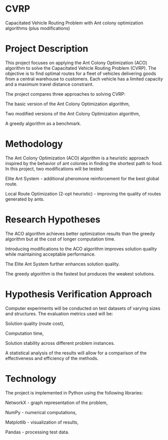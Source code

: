 # CVRP
 Capacitated Vehicle Routing Problem with Ant colony optimization algorithms (plus modifications)

# Project Description

This project focuses on applying the Ant Colony Optimization (ACO) algorithm to solve the Capacitated Vehicle Routing Problem (CVRP). The objective is to find optimal routes for a fleet of vehicles delivering goods from a central warehouse to customers. Each vehicle has a limited capacity and a maximum travel distance constraint.

The project compares three approaches to solving CVRP:

The basic version of the Ant Colony Optimization algorithm,

Two modified versions of the Ant Colony Optimization algorithm,

A greedy algorithm as a benchmark.

# Methodology

The Ant Colony Optimization (ACO) algorithm is a heuristic approach inspired by the behavior of ant colonies in finding the shortest path to food. In this project, two modifications will be tested:

Elite Ant System - additional pheromone reinforcement for the best global route.

Local Route Optimization (2-opt heuristic) - improving the quality of routes generated by ants.

# Research Hypotheses

The ACO algorithm achieves better optimization results than the greedy algorithm but at the cost of longer computation time.

Introducing modifications to the ACO algorithm improves solution quality while maintaining acceptable performance.

The Elite Ant System further enhances solution quality.

The greedy algorithm is the fastest but produces the weakest solutions.

# Hypothesis Verification Approach

Computer experiments will be conducted on test datasets of varying sizes and structures. The evaluation metrics used will be:

Solution quality (route cost),

Computation time,

Solution stability across different problem instances.

A statistical analysis of the results will allow for a comparison of the effectiveness and efficiency of the methods.

# Technology

The project is implemented in Python using the following libraries:

NetworkX - graph representation of the problem,

NumPy - numerical computations,

Matplotlib - visualization of results,

Pandas - processing test data.
